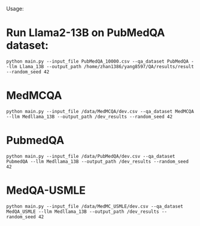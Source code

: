 Usage:

# Run Llama2-13B on PubMedQA dataset:
```
python main.py --input_file PubMedQA_10000.csv --qa_dataset PubMedQA --llm Llama_13B --output_path /home/zhan1386/yang8597/QA/results/result --random_seed 42
```


# MedMCQA
```
python main.py --input_file /data/MedMCQA/dev.csv --qa_dataset MedMCQA --llm Medllama_13B --output_path /dev_results --random_seed 42
```

# PubmedQA
```
python main.py --input_file /data/PubMedQA/dev.csv --qa_dataset PubmedQA --llm Medllama_13B --output_path /dev_results --random_seed 42
```

# MedQA-USMLE
```
python main.py --input_file /data/MedMC_USMLE/dev.csv --qa_dataset MedQA_USMLE --llm Medllama_13B --output_path /dev_results --random_seed 42
```



